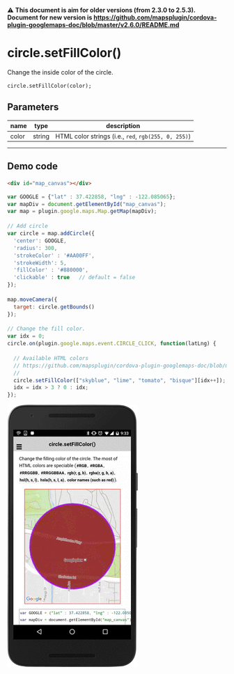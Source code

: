 :warning: **This document is aim for older versions (from 2.3.0 to 2.5.3).
Document for new version is https://github.com/mapsplugin/cordova-plugin-googlemaps-doc/blob/master/v2.6.0/README.md**

# circle.setFillColor()

Change the inside color of the circle.

```
circle.setFillColor(color);
```

## Parameters

name           | type          | description
---------------|---------------|---------------------------------------
color          | string        | HTML color strings (i.e., `red`, `rgb(255, 0, 255)`)
-----------------------------------------------------------------------

## Demo code

```html
<div id="map_canvas"></div>
```

```js
var GOOGLE = {"lat" : 37.422858, "lng" : -122.085065};
var mapDiv = document.getElementById("map_canvas");
var map = plugin.google.maps.Map.getMap(mapDiv);

// Add circle
var circle = map.addCircle({
  'center': GOOGLE,
  'radius': 300,
  'strokeColor' : '#AA00FF',
  'strokeWidth': 5,
  'fillColor' : '#880000',
  'clickable' : true   // default = false
});

map.moveCamera({
  target: circle.getBounds()
});

// Change the fill color.
var idx = 0;
circle.on(plugin.google.maps.event.CIRCLE_CLICK, function(latLng) {

  // Available HTML colors
  // https://github.com/mapsplugin/cordova-plugin-googlemaps-doc/blob/master/v1.4.0/Available-HTML-colors/README.md
  //
  circle.setFillColor(["skyblue", "lime", "tomato", "bisque"][idx++]);
  idx = idx > 3 ? 0 : idx;
});
```

![](image.gif)
